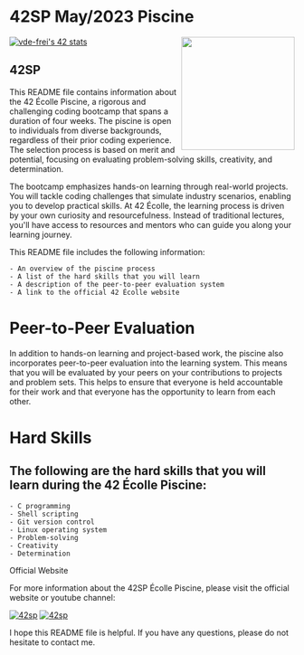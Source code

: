 # 42SP May/2023 Piscine

[![vde-frei's 42 stats](https://badge42.vercel.app/api/v2/clk6abjn8006508jwv7coks5q/stats?cursusId=9&coalitionId=piscine)](https://github.com/JaeSeoKim/badge42)
<img align="right" src="https://camo.githubusercontent.com/41e5e3a6bf3fd81812661600e607e6a54e5a126d3a2ad2a789fff16803b7a841/68747470733a2f2f692e696d6775722e636f6d2f593154414d6d6d2e706e67" width="200">


## 42SP

This README file contains information about the 42 Écolle Piscine, a rigorous and challenging coding bootcamp that spans a duration of four weeks. The piscine is open to individuals from diverse backgrounds, regardless of their prior coding experience. The selection process is based on merit and potential, focusing on evaluating problem-solving skills, creativity, and determination.

The bootcamp emphasizes hands-on learning through real-world projects. You will tackle coding challenges that simulate industry scenarios, enabling you to develop practical skills. At 42 Écolle, the learning process is driven by your own curiosity and resourcefulness. Instead of traditional lectures, you'll have access to resources and mentors who can guide you along your learning journey.

This README file includes the following information:

    - An overview of the piscine process
    - A list of the hard skills that you will learn
    - A description of the peer-to-peer evaluation system
    - A link to the official 42 Écolle website

# Peer-to-Peer Evaluation

In addition to hands-on learning and project-based work, the piscine also incorporates peer-to-peer evaluation into the learning system. This means that you will be evaluated by your peers on your contributions to projects and problem sets. This helps to ensure that everyone is held accountable for their work and that everyone has the opportunity to learn from each other.

# Hard Skills

## The following are the hard skills that you will learn during the 42 Écolle Piscine:

    - C programming
    - Shell scripting
    - Git version control
    - Linux operating system
    - Problem-solving
    - Creativity
    - Determination

Official Website

For more information about the 42SP Écolle Piscine, please visit the official website or youtube channel:

[![42sp](https://img.shields.io/badge/42SP-Website-%231283C4)](https://www.42sp.org.br)
[![42sp](https://img.shields.io/badge/42SP-ForaDaNorma-%231283C4)](https://www.youtube.com/@ForadaNormaPodcast)

I hope this README file is helpful. If you have any questions, please do not hesitate to contact me.
